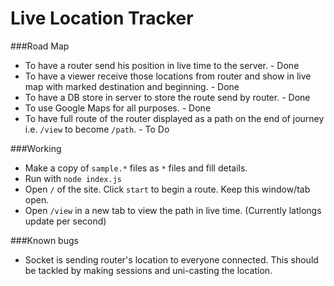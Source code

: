 Live Location Tracker
======

###Road Map

* To have a router send his position in live time to the server. - Done
* To have a viewer receive those locations from router and show in live map with marked destination and beginning. - Done
* To have a DB store in server to store the route send by router. - Done
* To use Google Maps for all purposes. - Done
* To have full route of the router displayed as a path on the end of journey i.e. `/view` to become `/path`. - To Do

###Working

* Make a copy of `sample.*` files as `*` files and fill details.
* Run with `node index.js`
* Open `/` of the site. Click `start` to begin a route. Keep this window/tab open.
* Open `/view` in a new tab to view the path in live time. (Currently latlongs update per second)

###Known bugs

* Socket is sending router's location to everyone connected. This should be tackled by making sessions and uni-casting the location.